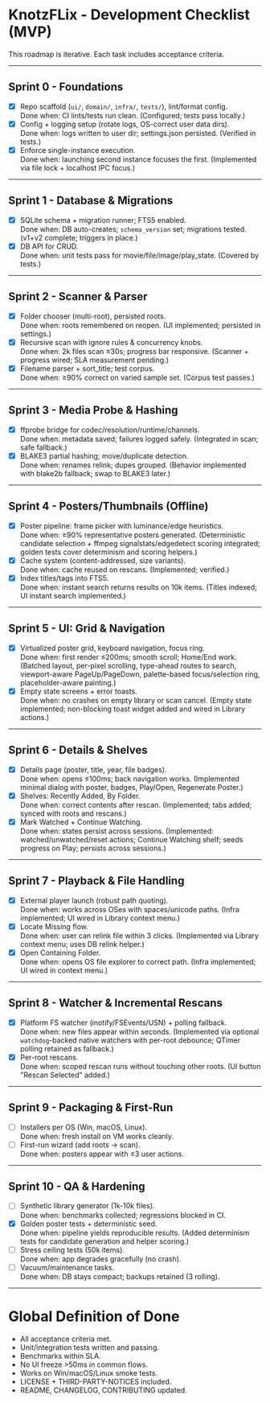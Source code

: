 # KnotzFLix - Development Checklist (MVP)

This roadmap is iterative. Each task includes acceptance criteria.

---

## Sprint 0 - Foundations
- [x] Repo scaffold (`ui/`, `domain/`, `infra/`, `tests/`), lint/format config.  
  Done when: CI lints/tests run clean. (Configured; tests pass locally.)
- [x] Config + logging setup (rotate logs, OS-correct user data dirs).  
  Done when: logs written to user dir; settings.json persisted. (Verified in tests.)
- [x] Enforce single-instance execution.  
  Done when: launching second instance focuses the first. (Implemented via file lock + localhost IPC focus.)

---

## Sprint 1 - Database & Migrations
- [x] SQLite schema + migration runner; FTS5 enabled.  
  Done when: DB auto-creates; `schema_version` set; migrations tested. (v1+v2 complete; triggers in place.)
- [x] DB API for CRUD.  
  Done when: unit tests pass for movie/file/image/play_state. (Covered by tests.)

---

## Sprint 2 - Scanner & Parser
- [x] Folder chooser (multi-root), persisted roots.  
  Done when: roots remembered on reopen. (UI implemented; persisted in settings.)
- [x] Recursive scan with ignore rules & concurrency knobs.  
  Done when: 2k files scan ≤30s; progress bar responsive. (Scanner + progress wired; SLA measurement pending.)
- [x] Filename parser + sort_title; test corpus.  
  Done when: ≥90% correct on varied sample set. (Corpus test passes.)

---

## Sprint 3 - Media Probe & Hashing
- [x] ffprobe bridge for codec/resolution/runtime/channels.  
  Done when: metadata saved; failures logged safely. (Integrated in scan; safe fallback.)
- [x] BLAKE3 partial hashing; move/duplicate detection.  
  Done when: renames relink; dupes grouped. (Behavior implemented with blake2b fallback; swap to BLAKE3 later.)

---

## Sprint 4 - Posters/Thumbnails (Offline)
- [x] Poster pipeline: frame picker with luminance/edge heuristics.  
  Done when: ≥90% representative posters generated. (Deterministic candidate selection + ffmpeg signalstats/edgedetect scoring integrated; golden tests cover determinism and scoring helpers.)
- [x] Cache system (content-addressed, size variants).  
  Done when: cache reused on rescans. (Implemented; verified.)
- [x] Index titles/tags into FTS5.  
  Done when: instant search returns results on 10k items. (Titles indexed; UI instant search implemented.)

---

## Sprint 5 - UI: Grid & Navigation
- [x] Virtualized poster grid, keyboard navigation, focus ring.  
  Done when: first render ≤200ms; smooth scroll; Home/End work. (Batched layout, per-pixel scrolling, type-ahead routes to search, viewport-aware PageUp/PageDown, palette-based focus/selection ring, placeholder-aware painting.)
- [x] Empty state screens + error toasts.  
  Done when: no crashes on empty library or scan cancel. (Empty state implemented; non-blocking toast widget added and wired in Library actions.)

---

## Sprint 6 - Details & Shelves
- [x] Details page (poster, title, year, file badges).  
  Done when: opens ≤100ms; back navigation works. (Implemented minimal dialog with poster, badges, Play/Open, Regenerate Poster.)
- [x] Shelves: Recently Added, By Folder.  
  Done when: correct contents after rescan. (Implemented; tabs added; synced with roots and rescans.)
- [x] Mark Watched + Continue Watching.  
  Done when: states persist across sessions. (Implemented: watched/unwatched/reset actions; Continue Watching shelf; seeds progress on Play; persists across sessions.)

---

## Sprint 7 - Playback & File Handling
- [x] External player launch (robust path quoting).  
  Done when: works across OSes with spaces/unicode paths. (Infra implemented; UI wired in Library context menu.)
- [x] Locate Missing flow.  
  Done when: user can relink file within 3 clicks. (Implemented via Library context menu; uses DB relink helper.)
- [x] Open Containing Folder.  
  Done when: opens OS file explorer to correct path. (Infra implemented; UI wired in context menu.)

---

## Sprint 8 - Watcher & Incremental Rescans
- [x] Platform FS watcher (inotify/FSEvents/USN) + polling fallback.  
  Done when: new files appear within seconds. (Implemented via optional `watchdog`-backed native watchers with per-root debounce; QTimer polling retained as fallback.)
- [x] Per-root rescans.  
  Done when: scoped rescan runs without touching other roots. (UI button "Rescan Selected" added.)

---

## Sprint 9 - Packaging & First-Run
- [ ] Installers per OS (Win, macOS, Linux).  
  Done when: fresh install on VM works cleanly.
- [ ] First-run wizard (add roots → scan).  
  Done when: posters appear with ≤3 user actions.

---

## Sprint 10 - QA & Hardening
- [ ] Synthetic library generator (1k-10k files).  
  Done when: benchmarks collected; regressions blocked in CI.
- [x] Golden poster tests + deterministic seed.  
  Done when: pipeline yields reproducible results. (Added determinism tests for candidate generation and helper scoring.)
- [ ] Stress ceiling tests (50k items).  
  Done when: app degrades gracefully (no crash).
- [ ] Vacuum/maintenance tasks.  
  Done when: DB stays compact; backups retained (3 rolling).

---

# Global Definition of Done
- All acceptance criteria met.  
- Unit/integration tests written and passing.  
- Benchmarks within SLA.  
- No UI freeze >50ms in common flows.  
- Works on Win/macOS/Linux smoke tests.  
- LICENSE + THIRD-PARTY-NOTICES included.  
- README, CHANGELOG, CONTRIBUTING updated.  
